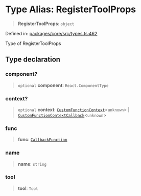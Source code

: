 # Type Alias: RegisterToolProps

> **RegisterToolProps**: `object`

Defined in: [packages/core/src/types.ts:462](https://github.com/GeoDaCenter/openassistant/blob/36f516b8229288259590b2d9dab3b10cbfc3cbfd/packages/core/src/types.ts#L462)

Type of RegisterToolProps

## Type declaration

### component?

> `optional` **component**: `React.ComponentType`

### context?

> `optional` **context**: [`CustomFunctionContext`](CustomFunctionContext.md)\<`unknown`\> \| [`CustomFunctionContextCallback`](CustomFunctionContextCallback.md)\<`unknown`\>

### func

> **func**: [`CallbackFunction`](CallbackFunction.md)

### name

> **name**: `string`

### tool

> **tool**: `Tool`
